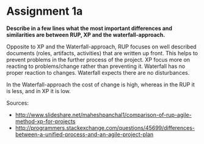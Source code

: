 # Assignment 1a

**Describe in a few lines what the most important differences and similarities are between RUP, XP and the waterfall-approach.**

Opposite to XP and the Waterfall-approach, RUP focuses on well described documents (roles, artifacts, activities) that are written up front. This helps to prevent problems in the further process of the project. XP focus more on reacting to problems/change rather than preventing it. Waterfall has no proper reaction to changes. Waterfall expects there are no disturbances.

In the Waterfall-approach the cost of change is high, whereas in the RUP it is less, and in XP it is low.

Sources:

- http://www.slideshare.net/maheshpanchal1/comparison-of-rup-agile-method-xp-for-projects
- http://programmers.stackexchange.com/questions/45699/differences-between-a-unified-process-and-an-agile-project-plan